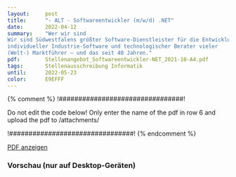 ```yaml
---
layout:     post
title:      "- ALT - Softwareentwickler (m/w/d) .NET"
date:       2022-04-12
summary:    "Wer wir sind
Wir sind Südwestfalens größter Software-Dienstleister für die Entwicklung
individueller Industrie-Software und technologischer Berater vieler
(Welt-) Marktführer – und das seit 40 Jahren."
pdf:        Stellenangebot_Softwareentwickler-NET_2021-10-A4.pdf
tags:       Stellenausschreibung Informatik
until:		2022-05-23
color:      E9EFFF
---
```


{% comment %}
!################################!

Do not edit the code below! Only enter the name of the pdf in row 6 and upload the pdf to /attachments/

!################################!
{% endcomment %}

<a class="btn btn-primary" href="{{ site.url }}/attachments/{{page.pdf}}">PDF anzeigen</a>

<h3>Vorschau (nur auf Desktop-Geräten)</h3>
<div class="d-none d-sm-block">
    <object data="{{ site.url }}/attachments/{{page.pdf}}" width="100%" height="1010" type='application/pdf'>
    </object>
</div>
